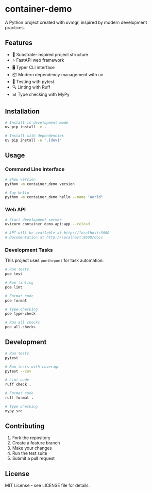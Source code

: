 # container-demo

A Python project created with uvmgr, inspired by modern development practices.

## Features

- 🚀 Substrate-inspired project structure
- ⚡ FastAPI web framework
- 🖥️ Typer CLI interface
- 📦 Modern dependency management with uv
- 🧪 Testing with pytest
- 🔍 Linting with Ruff
- 📊 Type checking with MyPy

## Installation

```bash
# Install in development mode
uv pip install -e .

# Install with dependencies
uv pip install -e ".[dev]"
```

## Usage

### Command Line Interface

```bash
# Show version
python -m container_demo version

# Say hello
python -m container_demo hello --name "World"
```

### Web API

```bash
# Start development server
uvicorn container_demo.api:app --reload

# API will be available at http://localhost:8000
# Documentation at http://localhost:8000/docs
```

### Development Tasks

This project uses `poethepoet` for task automation:

```bash
# Run tests
poe test

# Run linting
poe lint

# Format code
poe format

# Type checking
poe type-check

# Run all checks
poe all-checks
```

## Development

```bash
# Run tests
pytest

# Run tests with coverage
pytest --cov

# Lint code
ruff check .

# Format code
ruff format .

# Type checking
mypy src
```

## Contributing

1. Fork the repository
2. Create a feature branch
3. Make your changes
4. Run the test suite
5. Submit a pull request

## License

MIT License - see LICENSE file for details.
